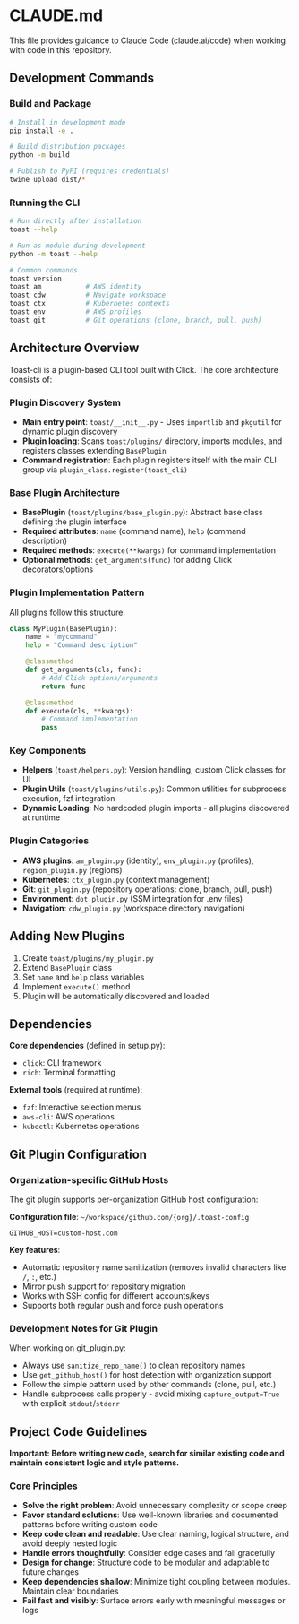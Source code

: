 # CLAUDE.md

This file provides guidance to Claude Code (claude.ai/code) when working with code in this repository.

## Development Commands

### Build and Package
```bash
# Install in development mode
pip install -e .

# Build distribution packages
python -m build

# Publish to PyPI (requires credentials)
twine upload dist/*
```

### Running the CLI
```bash
# Run directly after installation
toast --help

# Run as module during development
python -m toast --help

# Common commands
toast version
toast am           # AWS identity
toast cdw          # Navigate workspace
toast ctx          # Kubernetes contexts
toast env          # AWS profiles
toast git          # Git operations (clone, branch, pull, push)
```

## Architecture Overview

Toast-cli is a plugin-based CLI tool built with Click. The core architecture consists of:

### Plugin Discovery System
- **Main entry point**: `toast/__init__.py` - Uses `importlib` and `pkgutil` for dynamic plugin discovery
- **Plugin loading**: Scans `toast/plugins/` directory, imports modules, and registers classes extending `BasePlugin`
- **Command registration**: Each plugin registers itself with the main CLI group via `plugin_class.register(toast_cli)`

### Base Plugin Architecture
- **BasePlugin** (`toast/plugins/base_plugin.py`): Abstract base class defining the plugin interface
- **Required attributes**: `name` (command name), `help` (command description)
- **Required methods**: `execute(**kwargs)` for command implementation
- **Optional methods**: `get_arguments(func)` for adding Click decorators/options

### Plugin Implementation Pattern
All plugins follow this structure:
```python
class MyPlugin(BasePlugin):
    name = "mycommand"
    help = "Command description"

    @classmethod
    def get_arguments(cls, func):
        # Add Click options/arguments
        return func

    @classmethod
    def execute(cls, **kwargs):
        # Command implementation
        pass
```

### Key Components
- **Helpers** (`toast/helpers.py`): Version handling, custom Click classes for UI
- **Plugin Utils** (`toast/plugins/utils.py`): Common utilities for subprocess execution, fzf integration
- **Dynamic Loading**: No hardcoded plugin imports - all plugins discovered at runtime

### Plugin Categories
- **AWS plugins**: `am_plugin.py` (identity), `env_plugin.py` (profiles), `region_plugin.py` (regions)
- **Kubernetes**: `ctx_plugin.py` (context management)
- **Git**: `git_plugin.py` (repository operations: clone, branch, pull, push)
- **Environment**: `dot_plugin.py` (SSM integration for .env files)
- **Navigation**: `cdw_plugin.py` (workspace directory navigation)

## Adding New Plugins

1. Create `toast/plugins/my_plugin.py`
2. Extend `BasePlugin` class
3. Set `name` and `help` class variables
4. Implement `execute()` method
5. Plugin will be automatically discovered and loaded

## Dependencies

**Core dependencies** (defined in setup.py):
- `click`: CLI framework
- `rich`: Terminal formatting

**External tools** (required at runtime):
- `fzf`: Interactive selection menus
- `aws-cli`: AWS operations
- `kubectl`: Kubernetes operations

## Git Plugin Configuration

### Organization-specific GitHub Hosts

The git plugin supports per-organization GitHub host configuration:

**Configuration file**: `~/workspace/github.com/{org}/.toast-config`
```
GITHUB_HOST=custom-host.com
```

**Key features**:
- Automatic repository name sanitization (removes invalid characters like `/`, `:`, etc.)
- Mirror push support for repository migration
- Works with SSH config for different accounts/keys
- Supports both regular push and force push operations

### Development Notes for Git Plugin

When working on git_plugin.py:
- Always use `sanitize_repo_name()` to clean repository names
- Use `get_github_host()` for host detection with organization support
- Follow the simple pattern used by other commands (clone, pull, etc.)
- Handle subprocess calls properly - avoid mixing `capture_output=True` with explicit `stdout`/`stderr`

## Project Code Guidelines

**Important: Before writing new code, search for similar existing code and maintain consistent logic and style patterns.**

### Core Principles
- **Solve the right problem**: Avoid unnecessary complexity or scope creep
- **Favor standard solutions**: Use well-known libraries and documented patterns before writing custom code
- **Keep code clean and readable**: Use clear naming, logical structure, and avoid deeply nested logic
- **Handle errors thoughtfully**: Consider edge cases and fail gracefully
- **Design for change**: Structure code to be modular and adaptable to future changes
- **Keep dependencies shallow**: Minimize tight coupling between modules. Maintain clear boundaries
- **Fail fast and visibly**: Surface errors early with meaningful messages or logs
